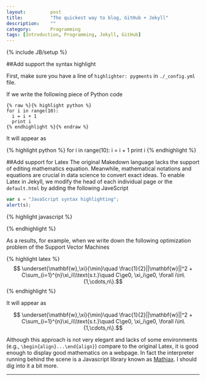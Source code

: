 ```yaml
---
layout: 		post
title: 			"The quickest way to blog, GitHub + Jekyll"
description:	""
category:		Programming
tags: [Introduction, Programming, Jekyll, GitHub]
---
```

{% include JB/setup %}

<script type="text/javascript"
 src="http://cdn.mathjax.org/mathjax/latest/MathJax.js?config=TeX-AMS-MML_HTMLorMML">
</script>


##Add support the syntax highlight

First, make sure you have a line of `highlighter: pygments` in `./_config.yml` file.

If we write the following piece of Python code 

<pre><code>{% raw %}{% highlight python %}
for i in range(10):
  i = i + 1
  print i
{% endhighlight %}{% endraw %}</code></pre>

It will appear as

{% highlight python %}
for i in range(10):
  i = i + 1
  print i
{% endhighlight %}


##Add support for Latex
The original Makedown language lacks the support of editing mathematics equation.
Meanwhile, mathematical notations and equations are crucial in data science to convert exact ideas.
To enable Latex in Jekyll, we modify the head of each individual page or the `default.html` by adding the following JaveScript

```javascript
var s = "JavaScript syntax highlighting";
alert(s);
```

{% highlight javascript %}
<script type="text/javascript"
 src="http://cdn.mathjax.org/mathjax/latest/MathJax.js?config=TeX-AMS-MML_HTMLorMML">
</script>
{% endhighlight %}

As a results, for example, when we write down the following optimization problem of the Support Vector Machines

{% highlight latex %}
$$ \underset{\mathbf{w},\xi}{\min}\quad  \frac{1}{2}||\mathbf{w}||^2 + C\sum_{i=1}^{n}\xi_i\\\text{s.t.}\quad C\ge0, \xi_i\ge0, \forall i\in\{1,\cdots,n\}.$$
{% endhighlight %}

It will appear as

$$ \underset{\mathbf{w},\xi}{\min}\quad  \frac{1}{2}||\mathbf{w}||^2 + C\sum_{i=1}^{n}\xi_i\\\text{s.t.}\quad C\ge0, \xi_i\ge0, \forall i\in\{1,\cdots,n\}.$$

Although this approach is not very elegant and lacks of some environments (e.g., `\begin{align}...\end{align}`) compare to the original Latex, it is good enough to display good mathematics on a webpage. 
In fact the interpreter running behind the scene is a Javascript library known as [Mathjax](https://www.mathjax.org).
I should dig into it a bit more.






---

